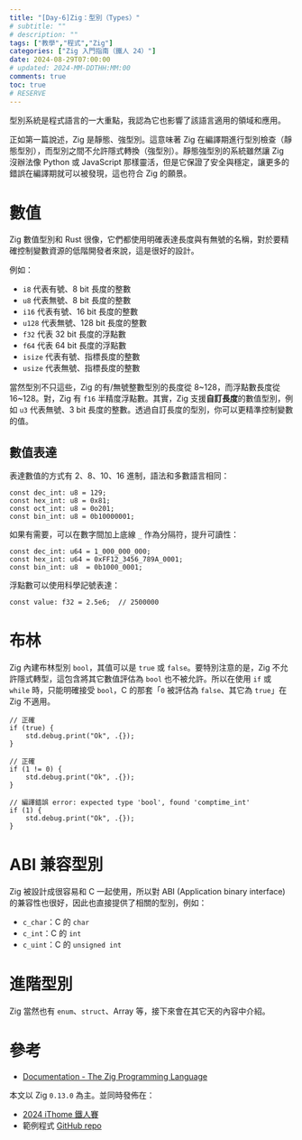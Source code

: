 ```yaml
---
title: "[Day-6]Zig：型別（Types）"
# subtitle: ""
# description: ""
tags: ["教學","程式","Zig"]
categories: ["Zig 入門指南（鐵人 24）"]
date: 2024-08-29T07:00:00
# updated: 2024-MM-DDTHH:MM:00
comments: true
toc: true
# RESERVE
---
```


型別系統是程式語言的一大重點，我認為它也影響了該語言適用的領域和應用。

<!-- more -->

正如第一篇說述，Zig 是靜態、強型別。這意味著 Zig 在編譯期進行型別檢查（靜態型別），而型別之間不允許隱式轉換（強型別）。靜態強型別的系統雖然讓 Zig 沒辦法像 Python 或 JavaScript 那樣靈活，但是它保證了安全與穩定，讓更多的錯誤在編譯期就可以被發現，這也符合 Zig 的願景。

# 數值

Zig 數值型別和 Rust 很像，它們都使用明確表達長度與有無號的名稱，對於要精確控制變數資源的低階開發者來說，這是很好的設計。

例如：

- `i8` 代表有號、8 bit 長度的整數
- `u8` 代表無號、8 bit 長度的整數
- `i16` 代表有號、16 bit 長度的整數
- `u128` 代表無號、128 bit 長度的整數
- `f32` 代表 32 bit 長度的浮點數
- `f64` 代表 64 bit 長度的浮點數
- `isize` 代表有號、指標長度的整數
- `usize` 代表無號、指標長度的整數

當然型別不只這些，Zig 的有/無號整數型別的長度從 8\~128，而浮點數長度從 16\~128。對，Zig 有 `f16` 半精度浮點數。其實，Zig 支援**自訂長度**的數值型別，例如 `u3` 代表無號、3 bit 長度的整數。透過自訂長度的型別，你可以更精準控制變數的值。

## 數值表達

表達數值的方式有 2、8、10、16 進制，語法和多數語言相同：

```zig
const dec_int: u8 = 129;
const hex_int: u8 = 0x81;
const oct_int: u8 = 0o201;
const bin_int: u8 = 0b10000001;
```

如果有需要，可以在數字間加上底線 `_` 作為分隔符，提升可讀性：

```zig
const dec_int: u64 = 1_000_000_000;
const hex_int: u64 = 0xFF12_3456_789A_0001;
const bin_int: u8  = 0b1000_0001;
```

浮點數可以使用科學記號表達：

```zig
const value: f32 = 2.5e6;  // 2500000
```

# 布林

Zig 內建布林型別 `bool`，其值可以是 `true` 或 `false`。要特別注意的是，Zig 不允許隱式轉型，這包含將其它數值評估為 `bool` 也不被允許。所以在使用 `if` 或 `while` 時，只能明確接受 `bool`，C 的那套「`0` 被評估為 `false`、其它為 `true`」在 Zig 不適用。

```zig
// 正確
if (true) {
    std.debug.print("Ok", .{});
}

// 正確
if (1 != 0) {
    std.debug.print("Ok", .{});
}

// 編譯錯誤 error: expected type 'bool', found 'comptime_int'
if (1) {
    std.debug.print("Ok", .{});
}
```

# ABI 兼容型別

Zig 被設計成很容易和 C 一起使用，所以對 ABI (Application binary interface) 的兼容性也很好，因此也直接提供了相關的型別，例如：

- `c_char`：C 的 `char`
- `c_int`：C 的 `int`
- `c_uint`：C 的 `unsigned int`

# 進階型別

Zig 當然也有 `enum`、`struct`、Array 等，接下來會在其它天的內容中介紹。

# 參考

- [Documentation - The Zig Programming Language](https://ziglang.org/documentation/0.13.0/#Values)

本文以 Zig `0.13.0` 為主。並同時發佈在：

- [2024 iThome 鐵人賽](https://ithelp.ithome.com.tw/articles/10346758)
- 範例程式 [GitHub repo](https://github.com/ziteh/zig-learn-it24/tree/main/types)
